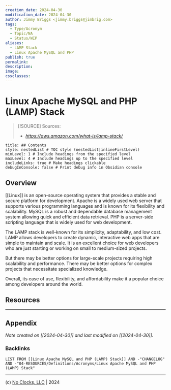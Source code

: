 ```yaml
---
creation_date: 2024-04-30
modification_date: 2024-04-30
author: Jimmy Briggs <jimmy.briggs@jimbrig.com>
tags:
  - Type/Acronym
  - Topic/NA
  - Status/WIP
aliases:
  - LAMP Stack
  - Linux Apache MySQL and PHP
publish: true
permalink:
description:
image:
cssclasses:
---
```


# Linux Apache MySQL and PHP (LAMP) Stack

> [!SOURCE] Sources:
> - *https://aws.amazon.com/what-is/lamp-stack/*

```table-of-contents
title: ## Contents 
style: nestedList # TOC style (nestedList|inlineFirstLevel)
minLevel: 1 # Include headings from the specified level
maxLevel: 4 # Include headings up to the specified level
includeLinks: true # Make headings clickable
debugInConsole: false # Print debug info in Obsidian console
```

## Overview

[[Linux]] is an open-source operating system that provides a stable and secure platform for development. Apache is a widely used web server that supports various programming languages and is known for its flexibility and scalability. MySQL is a robust and dependable database management system allowing quick and efficient data retrieval. PHP is a server-side scripting language that is widely used for web development.

The LAMP stack is well-known for its simplicity, adaptability, and low cost. LAMP allows developers to create dynamic, interactive web apps that are simple to maintain and scale. It is an excellent choice for web developers who are just starting or working on small to medium-sized projects.

But there may be better options for large-scale projects requiring high scalability and performance. There may be better options for complex projects that necessitate specialized knowledge.

Overall, its ease of use, flexibility, and affordability make it a popular choice among developers around the world.

## Resources

***

## Appendix

*Note created on [[2024-04-30]] and last modified on [[2024-04-30]].*

### Backlinks

```dataview
LIST FROM [[Linux Apache MySQL and PHP (LAMP) Stack]] AND -"CHANGELOG" AND -"04-RESOURCES/Definitions/Acronyms/Linux Apache MySQL and PHP (LAMP) Stack"
```

***

(c) [No Clocks, LLC](https://github.com/noclocks) | 2024


